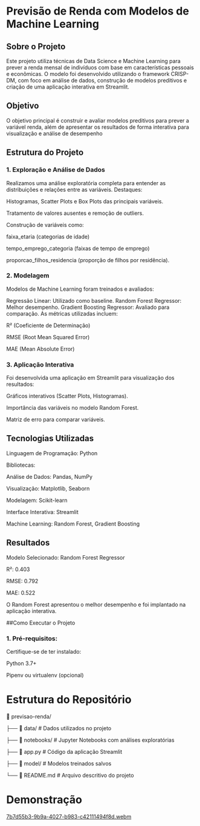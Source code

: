 # Previsão de Renda com Modelos de Machine Learning

## Sobre o Projeto
Este projeto utiliza técnicas de Data Science e Machine Learning para prever a renda mensal de indivíduos com base em características pessoais e econômicas. O modelo foi desenvolvido utilizando o framework CRISP-DM, com foco em análise de dados, construção de modelos preditivos e criação de uma aplicação interativa em Streamlit.

## Objetivo
O objetivo principal é construir e avaliar modelos preditivos para prever a variável renda, além de apresentar os resultados de forma interativa para visualização e análise de desempenho

## Estrutura do Projeto

### 1. Exploração e Análise de Dados

Realizamos uma análise exploratória completa para entender as distribuições e relações entre as variáveis. Destaques:

Histogramas, Scatter Plots e Box Plots das principais variáveis.

Tratamento de valores ausentes e remoção de outliers.

Construção de variáveis como:

faixa_etaria (categorias de idade)

tempo_emprego_categoria (faixas de tempo de emprego)


proporcao_filhos_residencia (proporção de filhos por residência).

### 2. Modelagem
Modelos de Machine Learning foram treinados e avaliados:

Regressão Linear: Utilizado como baseline.
Random Forest Regressor: Melhor desempenho.
Gradient Boosting Regressor: Avaliado para comparação.
As métricas utilizadas incluem:

R² (Coeficiente de Determinação)

RMSE (Root Mean Squared Error)

MAE (Mean Absolute Error)

### 3. Aplicação Interativa
Foi desenvolvida uma aplicação em Streamlit para visualização dos resultados:

Gráficos interativos (Scatter Plots, Histogramas).

Importância das variáveis no modelo Random Forest.

Matriz de erro para comparar variáveis.

## Tecnologias Utilizadas
Linguagem de Programação: Python

Bibliotecas:

Análise de Dados: Pandas, NumPy

Visualização: Matplotlib, Seaborn

Modelagem: Scikit-learn

Interface Interativa: Streamlit

Machine Learning: Random Forest, Gradient Boosting

## Resultados
Modelo Selecionado: Random Forest Regressor

R²: 0.403

RMSE: 0.792

MAE: 0.522

O Random Forest apresentou o melhor desempenho e foi implantado na aplicação interativa.

##Como Executar o Projeto

### 1. Pré-requisitos:
Certifique-se de ter instalado:

Python 3.7+

Pipenv ou virtualenv (opcional)

# Estrutura do Repositório

📂 previsao-renda/

├── 📁 data/              # Dados utilizados no projeto

├── 📁 notebooks/         # Jupyter Notebooks com análises exploratórias

├── 📂 app.py             # Código da aplicação Streamlit

├── 📂 model/             # Modelos treinados salvos

└── 📂 README.md          # Arquivo descritivo do projeto

# Demonstração
[7b7d55b3-9b9a-4027-b983-c42111494f8d.webm](https://github.com/user-attachments/assets/dc6f53b4-79a2-4448-a6ed-523c428c303b)
